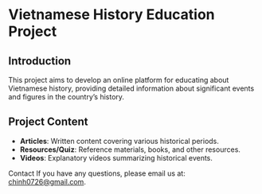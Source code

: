 # Vietnamese History Education Project
## Introduction
This project aims to develop an online platform for educating about Vietnamese history, providing detailed information about significant events and figures in the country’s history.
## Project Content
- **Articles**: Written content covering various historical periods.
- **Resources/Quiz**: Reference materials, books, and other resources.
- **Videos**: Explanatory videos summarizing historical events.

Contact
If you have any questions, please email us at: chinh0726@gmail.com.

